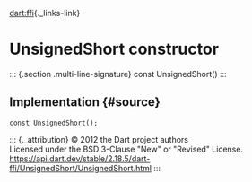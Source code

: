 [dart:ffi](../../dart-ffi/dart-ffi-library){._links-link}

UnsignedShort constructor
=========================

::: {.section .multi-line-signature}
const UnsignedShort()
:::

Implementation {#source}
--------------

``` {.language-dart data-language="dart"}
const UnsignedShort();
```

::: {._attribution}
© 2012 the Dart project authors\
Licensed under the BSD 3-Clause \"New\" or \"Revised\" License.\
<https://api.dart.dev/stable/2.18.5/dart-ffi/UnsignedShort/UnsignedShort.html>
:::
